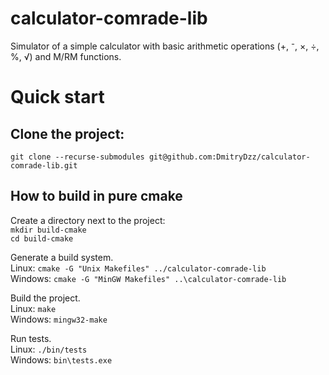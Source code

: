 # calculator-comrade-lib
Simulator of a simple calculator with basic arithmetic operations (+, ⁻, ×, ÷, %, √) and M/RM functions.

# Quick start
## Clone the project:
`git clone --recurse-submodules git@github.com:DmitryDzz/calculator-comrade-lib.git`

## How to build in pure cmake
Create a directory next to the project:<br>
`mkdir build-cmake`<br>
`cd build-cmake`

Generate a build system.<br>
Linux: `cmake -G "Unix Makefiles" ../calculator-comrade-lib`<br>
Windows: `cmake -G "MinGW Makefiles" ..\calculator-comrade-lib`<br>

Build the project.<br>
Linux: `make`<br>
Windows: `mingw32-make`

Run tests.<br>
Linux: `./bin/tests`<br>
Windows: `bin\tests.exe`
